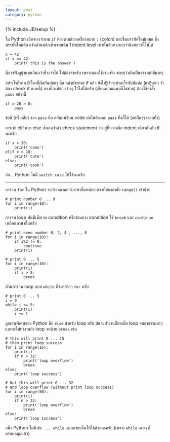 ```yaml
---
layout: post
category: python
---
```

{% include JB/setup %}

ใน Python เมือจบการถาม `if` ต้องตามด้วยเครื่องหมาย `:` (colon) และขึ้นบรรทัดใหม่เสมอ ซึ่งบรรทัดใหม่ต้องเว้นด้านหน้าเพิ่มจากเดิม 1 indent level เท่านั้นด้วย มากกว่าน้อยกว่านี้ไม่ได้

    x = 42
    if x == 42:
        print('this is the answer')

นี่อาจฟังดูยุ่งยากเกินกว่าที่จะจำได้ ไม่ต้องจำครับ เพราะตอนใช้งานจริง จะพบว่ามันเป็นธรรมชาติมากๆ

อย่างไรก็ตาม มีเรื่องที่ผิดกันบ่อยๆ คือ หลังประกาศ if แล้ว ยังไม่รู้ว่าจะทำอะไรกับมันต่อ (แต่รู้แน่ๆ ว่าต้อง check if แบบนี้) ตรงนี้จะปล่อยว่างๆ ไว้ไม่ได้ครับ (เขียนคอมเมนท์ก็ไม่ช่วย) ต้องใช้คำสั่ง `pass` อย่างนี้

    if x-20 > 0:
        pass

ข้อดี (หรือเสีย) ของ `pass` คือ กลับมาเขียน code ต่อไม่ต้องลบ `pass` ทิ้งก็ได้ (แต่ก็ควรจะลบทิ้ง)

การเข้า elif และ else สังเกตว่าตัว check statement จะอยู่ที่ความลึก indent เดียวกันกับ if นะครับ

    if x > 30:
        print('caan')
    elif x > 18:
        print('cute')
    else:
        print('cook')

อ๋อ... Python ไม่มี `switch case` ให้ใช้นะครับ

---

การวน `for` ใน Python จะประหลาดกว่าภาษาอื่นหน่อย ตรงที่ต้องอาศัย `range()` เข้าช่วย

    # print number 0 ... 9
    for i in range(10):
        print(i)

การจบ loop ทันทีเมื่อเจอ condition หรือข้ามบาง condition ใช้ `break` และ `continue` เหมือนภาษาอื่นครับ

    # print even number 0, 2, 4 , ..., 8
    for i in range(10):
        if i%2 != 0:
            continue
        print(i)

    # print 0 ... 5
    for i in range(10):
        print(i)
        if i > 5:
            break

ส่วนการวน loop แบบ `while` ก็จะคล้ายๆ `for` ครับ

    # print 0 ... 5
    i = 0
    while i <= 5:
        print(i)
        i += 1

ลูกเล่นพิเศษของ Python คือ `else` สำหรับ loop ครับ มันจะทำงานก็ต่อเมื่อ loop จบลงธรรมดาๆ และจะไม่ทำงานถ้า loop จบด้วย `break` เช่น

    # this will print 0 ... 15
    # then print loop success
    for i in range(16):
        print(i)
        if n > 32:
            print('loop overflow')
            break
    else:
        print('loop success')

    # but this will print 0 ... 32
    # and loop overflow (without print loop success)
    for i in range(50):
        print(i)
        if n > 32:
            print('loop overflow')
            break
    else:
        print('loop success')

อนึ่ง Python ไม่มี `do ... while` แบบภาษาอื่นให้ใช้ด้วยนะครับ (เพราะ `while` เฉยๆ ก็ครอบคลุมแล้ว)
